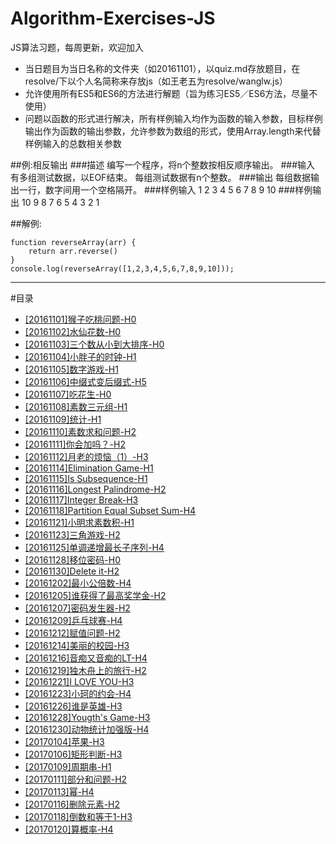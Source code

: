 # Algorithm-Exercises-JS
JS算法习题，每周更新，欢迎加入
* 当日题目为当日名称的文件夹（如20161101），以quiz.md存放题目，在resolve/下以个人名简称来存放js（如王老五为resolve/wanglw.js） 
* 允许使用所有ES5和ES6的方法进行解题（旨为练习ES5／ES6方法，尽量不使用）
* 问题以函数的形式进行解决，所有样例输入均作为函数的输入参数，目标样例输出作为函数的输出参数，允许参数为数组的形式，使用Array.length来代替样例输入的总数相关参数  

##例:相反输出
###描述
编写一个程序，将n个整数按相反顺序输出。
###输入
有多组测试数据，以EOF结束。
每组测试数据有n个整数。
###输出
每组数据输出一行，数字间用一个空格隔开。
###样例输入
1 2 3 4 5 6 7 8 9 10
###样例输出
10 9 8 7 6 5 4 3 2 1

##解例:
```
function reverseArray(arr) {  
    return arr.reverse()  
} 
console.log(reverseArray([1,2,3,4,5,6,7,8,9,10]));
```
---
#目录
* [[20161101]猴子吃桃问题-H0](20161101/quiz.md)
* [[20161102]水仙花数-H0](20161102/quiz.md)
* [[20161103]三个数从小到大排序-H0](20161103/quiz.md)
* [[20161104]小胖子的时钟-H1](20161104/quiz.md)
* [[20161105]数字游戏-H1](20161105/quiz.md)
* [[20161106]中缀式变后缀式-H5](20161106/quiz.md)
* [[20161107]吃花生-H0](20161107/quiz.md)
* [[20161108]素数三元组-H1](20161108/quiz.md)
* [[20161109]统计-H1](20161109/quiz.md)
* [[20161110]素数求和问题-H2](20161110/quiz.md)
* [[20161111]你会加吗？-H2](20161111/quiz.md)
* [[20161112]月老的烦恼（1）-H3](20161112/quiz.md)
* [[20161114]Elimination Game-H1](20161114/quiz.md)
* [[20161115]Is Subsequence-H1](20161115/quiz.md)
* [[20161116]Longest Palindrome-H2](20161116/quiz.md)
* [[20161117]Integer Break-H3](20161117/quiz.md)
* [[20161118]Partition Equal Subset Sum-H4](20161118/quiz.md)
* [[20161121]小明求素数积-H1](20161121/quiz.md)
* [[20161123]三角游戏-H2](20161123/quiz.md)
* [[20161125]单调递增最长子序列-H4](20161125/quiz.md)
* [[20161128]移位密码-H0](20161128/quiz.md)
* [[20161130]Delete it-H2](20161130/quiz.md)
* [[20161202]最小公倍数-H4](20161202/quiz.md)
* [[20161205]谁获得了最高奖学金-H2](20161205/quiz.md)
* [[20161207]密码发生器-H2](20161207/quiz.md)
* [[20161209]乒乓球赛-H4](20161209/quiz.md)
* [[20161212]赋值问题-H2](20161212/quiz.md)
* [[20161214]美丽的校园-H3](20161214/quiz.md)
* [[20161216]音痴又音痴的LT-H4](20161216/quiz.md)
* [[20161219]独木舟上的旅行-H2](20161219/quiz.md)
* [[20161221]I LOVE YOU-H3](20161221/quiz.md)
* [[20161223]小珂的约会-H4](20161223/quiz.md)
* [[20161226]谁是英雄-H3](20161226/quiz.md)
* [[20161228]Yougth's Game-H3](20161228/quiz.md)
* [[20161230]动物统计加强版-H4](20161230/quiz.md)
* [[20170104]苹果-H3](20170104/quiz.md)
* [[20170106]矩形判断-H3](20170106/quiz.md)
* [[20170109]周期串-H1](20170109/quiz.md)
* [[20170111]部分和问题-H2](20170111/quiz.md)
* [[20170113]幂-H4](20170113/quiz.md)
* [[20170116]删除元素-H2](20170116/quiz.md)
* [[20170118]倒数和等于1-H3](20170118/quiz.md)
* [[20170120]算概率-H4](20170120/quiz.md)
